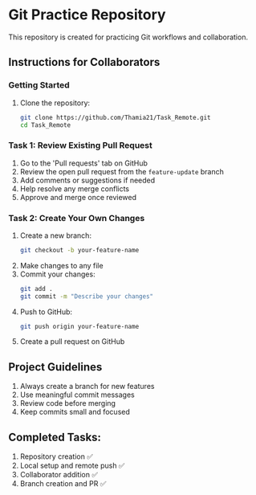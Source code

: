 # Git Practice Repository

This repository is created for practicing Git workflows and collaboration.

## Instructions for Collaborators

### Getting Started
1. Clone the repository:
   ```bash
   git clone https://github.com/Thamia21/Task_Remote.git
   cd Task_Remote
   ```

### Task 1: Review Existing Pull Request
1. Go to the 'Pull requests' tab on GitHub
2. Review the open pull request from the `feature-update` branch
3. Add comments or suggestions if needed
4. Help resolve any merge conflicts
5. Approve and merge once reviewed

### Task 2: Create Your Own Changes
1. Create a new branch:
   ```bash
   git checkout -b your-feature-name
   ```
2. Make changes to any file
3. Commit your changes:
   ```bash
   git add .
   git commit -m "Describe your changes"
   ```
4. Push to GitHub:
   ```bash
   git push origin your-feature-name
   ```
5. Create a pull request on GitHub

## Project Guidelines
1. Always create a branch for new features
2. Use meaningful commit messages
3. Review code before merging
4. Keep commits small and focused

## Completed Tasks:
1. Repository creation ✅
2. Local setup and remote push ✅
3. Collaborator addition ✅
4. Branch creation and PR ✅
